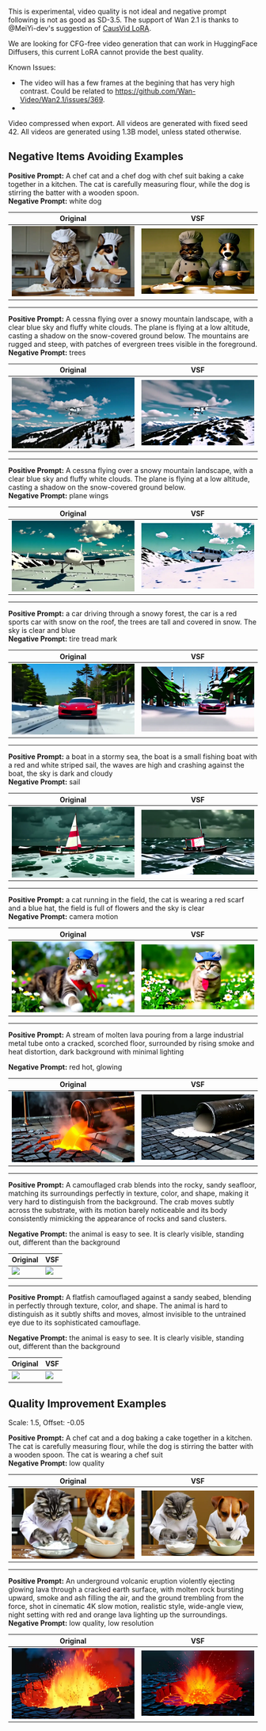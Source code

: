 This is experimental, video quality is not ideal and negative prompt following is not as good as SD-3.5.
The support of Wan 2.1 is thanks to @MeiYi-dev's suggestion of [CausVid LoRA](https://huggingface.co/Kijai/WanVideo_comfy/blob/main/Wan21_CausVid_bidirect2_T2V_1_3B_lora_rank32.safetensors).  

We are looking for CFG-free video generation that can work in HuggingFace Diffusers, this current LoRA cannot provide the best quality. 

Known Issues:
- The video will has a few frames at the begining that has very high contrast. Could be related to https://github.com/Wan-Video/Wan2.1/issues/369.
- 

Video compressed when export. All videos are generated with fixed seed 42. All videos are generated using 1.3B model, unless stated otherwise.

## Negative Items Avoiding Examples
**Positive Prompt:** A chef cat and a chef dog with chef suit baking a cake together in a kitchen. The cat is carefully measuring flour, while the dog is stirring the batter with a wooden spoon.  
**Negative Prompt:** white dog

| Original | VSF |
|----------|-----|
| ![](media/original_1.webp) | ![](media/vsf_1.webp) |

---

**Positive Prompt:** A cessna flying over a snowy mountain landscape, with a clear blue sky and fluffy white clouds. The plane is flying at a low altitude, casting a shadow on the snow-covered ground below. The mountains are rugged and steep, with patches of evergreen trees visible in the foreground.  
**Negative Prompt:** trees

| Original | VSF |
|----------|-----|
| ![](media/original_2.webp) | ![](media/vsf_2.webp) |

---

**Positive Prompt:** A cessna flying over a snowy mountain landscape, with a clear blue sky and fluffy white clouds. The plane is flying at a low altitude, casting a shadow on the snow-covered ground below.  
**Negative Prompt:** plane wings

| Original | VSF |
|----------|-----|
| ![](media/original_3.webp) | ![](media/vsf_3.webp) |

---

**Positive Prompt:** a car driving through a snowy forest, the car is a red sports car with snow on the roof, the trees are tall and covered in snow. The sky is clear and blue  
**Negative Prompt:** tire tread mark

| Original | VSF |
|----------|-----|
| ![](media/original_4.webp) | ![](media/vsf_4.webp) |

---

**Positive Prompt:** a boat in a stormy sea, the boat is a small fishing boat with a red and white striped sail, the waves are high and crashing against the boat, the sky is dark and cloudy  
**Negative Prompt:** sail

| Original | VSF |
|----------|-----|
| ![](media/original_5.webp) | ![](media/vsf_5.webp) |

---

**Positive Prompt:** a cat running in the field, the cat is wearing a red scarf and a blue hat, the field is full of flowers and the sky is clear  
**Negative Prompt:** camera motion

| Original | VSF |
|----------|-----|
| ![](media/original_6.webp) | ![](media/vsf_6.webp) |

---
**Positive Prompt:** A stream of molten lava pouring from a large industrial metal tube onto a cracked, scorched floor, surrounded by rising smoke and heat distortion, dark background with minimal lighting  

**Negative Prompt:** red hot, glowing

| Original | VSF |
|----------|-----|
| ![](media/original_7.webp) | ![](media/vsf_7.webp) |

---
**Positive Prompt:** A camouflaged crab blends into the rocky, sandy seafloor, matching its surroundings perfectly in texture, color, and shape, making it very hard to distinguish from the background. The crab moves subtly across the substrate, with its motion barely noticeable and its body consistently mimicking the appearance of rocks and sand clusters.

**Negative Prompt:** the animal is easy to see. It is clearly visible, standing out, different than the background

| Original | VSF |
|----------|-----|
| ![](media/original_8.webp) | ![](media/vsf_8.webp) |

---
**Positive Prompt:** A flatfish camouflaged against a sandy seabed, blending in perfectly through texture, color, and shape. The animal is hard to distinguish as it subtly shifts and moves, almost invisible to the untrained eye due to its sophisticated camouflage.

**Negative Prompt:** the animal is easy to see. It is clearly visible, standing out, different than the background

| Original | VSF |
|----------|-----|
| ![](media/original_9.webp) | ![](media/vsf_9.webp) |



## Quality Improvement Examples
Scale: 1.5, Offset: -0.05


**Positive Prompt:** A chef cat and a dog baking a cake together in a kitchen. The cat is carefully measuring flour, while the dog is stirring the batter with a wooden spoon. The cat is wearing a chef suit  
**Negative Prompt:** low quality

| Original | VSF |
|----------|-----|
| ![](media/original_10.webp) | ![](media/vsf_10.webp) |

---

**Positive Prompt:** An underground volcanic eruption violently ejecting glowing lava through a cracked earth surface, with molten rock bursting upward, smoke and ash filling the air, and the ground trembling from the force, shot in cinematic 4K slow motion, realistic style, wide-angle view, night setting with red and orange lava lighting up the surroundings.
**Negative Prompt:** low quality, low resolution

| Original | VSF |
|----------|-----|
| ![](media/original_11.webp) | ![](media/vsf_11.webp) |
